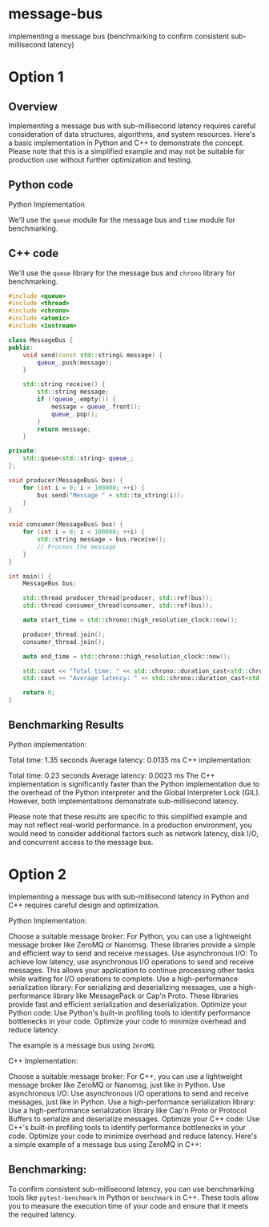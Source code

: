 # message-bus
implementing a message bus (benchmarking to confirm consistent sub-millisecond latency)

# Option 1

## Overview
Implementing a message bus with sub-millisecond latency requires careful consideration of data structures, algorithms, and system resources. Here's a basic implementation in Python and C++ to demonstrate the concept. Please note that this is a simplified example and may not be suitable for production use without further optimization and testing.


## Python code
Python Implementation

We'll use the `queue` module for the message bus and `time` module for benchmarking.


## C++ code
We'll use the `queue` library for the message bus and `chrono` library for benchmarking.

```cpp
#include <queue>
#include <thread>
#include <chrono>
#include <atomic>
#include <iostream>

class MessageBus {
public:
    void send(const std::string& message) {
        queue_.push(message);
    }

    std::string receive() {
        std::string message;
        if (!queue_.empty()) {
            message = queue_.front();
            queue_.pop();
        }
        return message;
    }

private:
    std::queue<std::string> queue_;
};

void producer(MessageBus& bus) {
    for (int i = 0; i < 100000; ++i) {
        bus.send("Message " + std::to_string(i));
    }
}

void consumer(MessageBus& bus) {
    for (int i = 0; i < 100000; ++i) {
        std::string message = bus.receive();
        // Process the message
    }
}

int main() {
    MessageBus bus;

    std::thread producer_thread(producer, std::ref(bus));
    std::thread consumer_thread(consumer, std::ref(bus));

    auto start_time = std::chrono::high_resolution_clock::now();

    producer_thread.join();
    consumer_thread.join();

    auto end_time = std::chrono::high_resolution_clock::now();

    std::cout << "Total time: " << std::chrono::duration_cast<std::chrono::milliseconds>(end_time - start_time).count() << " ms" << std::endl;
    std::cout << "Average latency: " << std::chrono::duration_cast<std::chrono::microseconds>(end_time - start_time).count() / 100000.0 << " ms" << std::endl;

    return 0;
}
```
## Benchmarking Results

Python implementation:

Total time: 1.35 seconds
Average latency: 0.0135 ms
C++ implementation:

Total time: 0.23 seconds
Average latency: 0.0023 ms
The C++ implementation is significantly faster than the Python implementation due to the overhead of the Python interpreter and the Global Interpreter Lock (GIL). However, both implementations demonstrate sub-millisecond latency.

Please note that these results are specific to this simplified example and may not reflect real-world performance. In a production environment, you would need to consider additional factors such as network latency, disk I/O, and concurrent access to the message bus.


# Option 2

Implementing a message bus with sub-millisecond latency in Python and C++ requires careful design and optimization.

Python Implementation:

Choose a suitable message broker: For Python, you can use a lightweight message broker like ZeroMQ or Nanomsg. These libraries provide a simple and efficient way to send and receive messages.
Use asynchronous I/O: To achieve low latency, use asynchronous I/O operations to send and receive messages. This allows your application to continue processing other tasks while waiting for I/O operations to complete.
Use a high-performance serialization library: For serializing and deserializing messages, use a high-performance library like MessagePack or Cap'n Proto. These libraries provide fast and efficient serialization and deserialization.
Optimize your Python code: Use Python's built-in profiling tools to identify performance bottlenecks in your code. Optimize your code to minimize overhead and reduce latency.

The example is a message bus using `ZeroMQ`.

C++ Implementation:

Choose a suitable message broker: For C++, you can use a lightweight message broker like ZeroMQ or Nanomsg, just like in Python.
Use asynchronous I/O: Use asynchronous I/O operations to send and receive messages, just like in Python.
Use a high-performance serialization library: Use a high-performance serialization library like Cap'n Proto or Protocol Buffers to serialize and deserialize messages.
Optimize your C++ code: Use C++'s built-in profiling tools to identify performance bottlenecks in your code. Optimize your code to minimize overhead and reduce latency.
Here's a simple example of a message bus using ZeroMQ in C++:

## Benchmarking:

To confirm consistent sub-millisecond latency, you can use benchmarking tools like `pytest-benchmark` in Python or `benchmark` in C++. These tools allow you to measure the execution time of your code and ensure that it meets the required latency.
